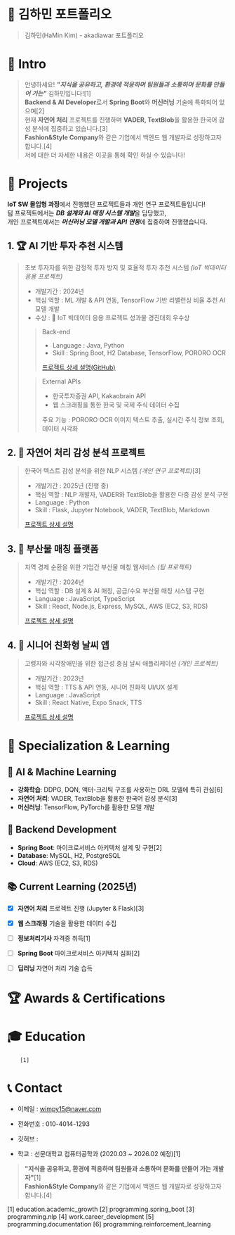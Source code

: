 # 📜 김하민 포트폴리오

> 김하민(HaMin Kim) - akadiawar 포트폴리오



# 👋 Intro

> 안녕하세요! ***"지식을 공유하고, 환경에 적응하며 팀원들과 소통하며 문화를 만들어 가는"*** 김하민입니다![1]  
> **Backend & AI Developer**로서 **Spring Boot**와 **머신러닝** 기술에 특화되어 있으며[2]  
> 현재 **자연어 처리** 프로젝트를 진행하며 **VADER, TextBlob**을 활용한 한국어 감성 분석에 집중하고 있습니다.[3]  
> **Fashion&Style Company**와 같은 기업에서 백엔드 웹 개발자로 성장하고자 합니다.[4]  
> 저에 대한 더 자세한 내용은   이곳을 통해 확인 하실 수 있습니다!



# 📝 Projects
**IoT SW 몰입형 과정**에서 진행했던 프로젝트들과 개인 연구 프로젝트들입니다!  
팀 프로젝트에서는 ***DB 설계와 AI 매칭 시스템 개발***을 담당했고,  
개인 프로젝트에서는 ***머신러닝 모델 개발과 API 연동***에 집중하여 진행했습니다.

## 1. 🏆 AI 기반 투자 추천 시스템

> 초보 투자자를 위한 감정적 투자 방지 및 효율적 투자 추천 시스템 _(IoT 빅데이터 응용 프로젝트)_
>
> - 개발기간 : 2024년
> - 핵심 역할 : ML 개발 & API 연동, TensorFlow 기반 리밸런싱 비율 추천 AI 모델 개발
> - 수상 : 🥈 IoT 빅데이터 응용 프로젝트 성과물 경진대회 우수상
>
>> Back-end
>> - Language : Java, Python  
>> - Skill : Spring Boot, H2 Database, TensorFlow, PORORO OCR
>> 
>> [프로젝트 상세 설명(GitHub)](https://github.com/akadiawar)  
>
>> External APIs
>> - 한국투자증권 API, Kakaobrain API
>> - 웹 스크래핑을 통한 한국 및 국제 주식 데이터 수집
>>
>> 주요 기능 : PORORO OCR 이미지 텍스트 추출, 실시간 주식 정보 조회, 데이터 시각화



## 2. 🧠 자연어 처리 감성 분석 프로젝트

> 한국어 텍스트 감성 분석을 위한 NLP 시스템 _(개인 연구 프로젝트)_[3]
>
> - 개발기간 : 2025년 (진행 중)
> - 핵심 역할 : NLP 개발자, VADER와 TextBlob을 활용한 다중 감성 분석 구현
> - Language : Python
> - Skill : Flask, Jupyter Notebook, VADER, TextBlob, Markdown
>
> [프로젝트 상세 설명](https://github.com/akadiawar)



## 3. 🌱 부산물 매칭 플랫폼

> 지역 경제 순환을 위한 기업간 부산물 매칭 웹서비스 _(팀 프로젝트)_
>
> - 개발기간 : 2024년
> - 핵심 역할 : DB 설계 & AI 매칭, 공급/수요 부산물 매칭 시스템 구현 
> - Language : JavaScript, TypeScript
> - Skill : React, Node.js, Express, MySQL, AWS (EC2, S3, RDS)
>
> [프로젝트 상세 설명](https://github.com/akadiawar)



## 4. 📱 시니어 친화형 날씨 앱

> 고령자와 시각장애인을 위한 접근성 중심 날씨 애플리케이션 _(개인 프로젝트)_
>
> - 개발기간 : 2023년
> - 핵심 역할 : TTS & API 연동, 시니어 친화적 UI/UX 설계
> - Language : JavaScript   
> - Skill : React Native, Expo Snack, TTS
>
> [프로젝트 상세 설명](https://github.com/akadiawar)





# 🎯 Specialization & Learning

## 🤖 AI & Machine Learning
- **강화학습**: DDPG, DQN, 액터-크리틱 구조를 사용하는 DRL 모델에 특히 관심[6]
- **자연어 처리**: VADER, TextBlob을 활용한 한국어 감성 분석[3]
- **머신러닝**: TensorFlow, PyTorch를 활용한 모델 개발

## 🔧 Backend Development
- **Spring Boot**: 마이크로서비스 아키텍처 설계 및 구현[2]
- **Database**: MySQL, H2, PostgreSQL
- **Cloud**: AWS (EC2, S3, RDS)

## 📚 Current Learning (2025년)
- [x] **자연어 처리** 프로젝트 진행 (Jupyter & Flask)[3]
- [x] **웹 스크래핑** 기술을 활용한 데이터 수집
- [ ] **정보처리기사** 자격증 취득[1]
- [ ] **Spring Boot** 마이크로서비스 아키텍처 심화[2]
- [ ] **딥러닝** 자연어 처리 기술 습득



# 🏆 Awards & Certifications


  
    
      
        
      
      
        
      
    
    
      
        
      
      
        
      
    
  




# 🎓 Education


  
    
      
        
      
      
        [1]
      
    
  





# 📞 Contact

- 이메일 : wimpy15@naver.com
- 전화번호 : 010-4014-1293
- 깃허브 : 
  
  
- 학교 : 선문대학교 컴퓨터공학과 (2020.03 ~ 2026.02 예정)[1]



> **"지식을 공유하고, 환경에 적응하며 팀원들과 소통하며 문화를 만들어 가는 개발자"**[1]  
> **Fashion&Style Company**와 같은 기업에서 백엔드 웹 개발자로 성장하고자 합니다.[4]

[1] education.academic_growth
[2] programming.spring_boot
[3] programming.nlp
[4] work.career_development
[5] programming.documentation
[6] programming.reinforcement_learning

